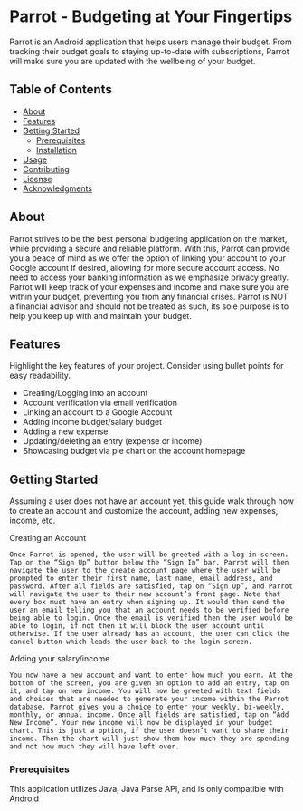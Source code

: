 # Parrot - Budgeting at Your Fingertips

Parrot is an Android application that helps users manage their budget. From tracking their budget goals to staying up-to-date with subscriptions, Parrot will make sure you are updated with the wellbeing of your budget.

## Table of Contents

- [About](#about)
- [Features](#features)
- [Getting Started](#getting-started)
  - [Prerequisites](#prerequisites)
  - [Installation](#installation)
- [Usage](#usage)
- [Contributing](#contributing)
- [License](#license)
- [Acknowledgments](#acknowledgments)

## About

Parrot strives to be the best personal budgeting application on the market, while providing a secure and reliable platform. 
With this, Parrot can provide you a peace of mind as we offer the option of linking your account to your Google account if desired, allowing for more secure account access. 
No need to access your banking information as we emphasize privacy greatly. Parrot will keep track of your expenses and income and make sure you are within your budget, preventing you from any financial crises. 
Parrot is NOT a financial advisor and should not be treated as such, its sole purpose is to help you keep up with and maintain your budget. 

## Features

Highlight the key features of your project. Consider using bullet points for easy readability.

- Creating/Logging into an account
- Account verification via email verification
- Linking an account to a Google Account
- Adding income budget/salary budget
- Adding a new expense
- Updating/deleting an entry (expense or income)
- Showcasing budget via pie chart on the account homepage

## Getting Started

Assuming a user does not have an account yet,  this guide walk through how to create an account and customize the account, adding new expenses, income, etc.

Creating an Account

	Once Parrot is opened, the user will be greeted with a log in screen. Tap on the “Sign Up” button below the “Sign In” bar. Parrot will then navigate the user to the create account page where the user will be prompted to enter their first name, last name, email address, and password. After all fields are satisfied, tap on “Sign Up”, and Parrot will navigate the user to their new account’s front page. Note that every box must have an entry when signing up. It would then send the user an email telling you that an account needs to be verified before being able to login. Once the email is verified then the user would be able to login, if not then it will block the user account until otherwise. If the user already has an account, the user can click the cancel button which leads the user back to the login screen.

Adding your salary/income

	You now have a new account and want to enter how much you earn. At the bottom of the screen, you are given an option to add an entry, tap on it, and tap on new income. You will now be greeted with text fields and choices that are needed to generate your income within the Parrot database. Parrot gives you a choice to enter your weekly, bi-weekly, monthly, or annual income. Once all fields are satisfied, tap on “Add New Income”. Your new income will now be displayed in your budget chart. This is just a option, if the user doesn’t want to share their income. Then the chart will just show them how much they are spending and not how much they will have left over. 


### Prerequisites

This application utilizes Java, Java Parse API, and is only compatible with Android
